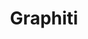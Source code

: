 ---
created: '2025-09-16T15:05:15.651575'
modified: '2025-09-17T16:12:32.932545'
ship_factor: 5
subtype: mcp-servers
tags: []
title: Graphiti
type: tool
version: 1
---